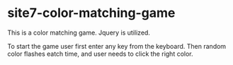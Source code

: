 # site7-color-matching-game
This is a color matching game.
Jquery is utilized.

To start the game user first enter any key from the keyboard.
Then random color flashes eatch time, and user needs to click the right color.
